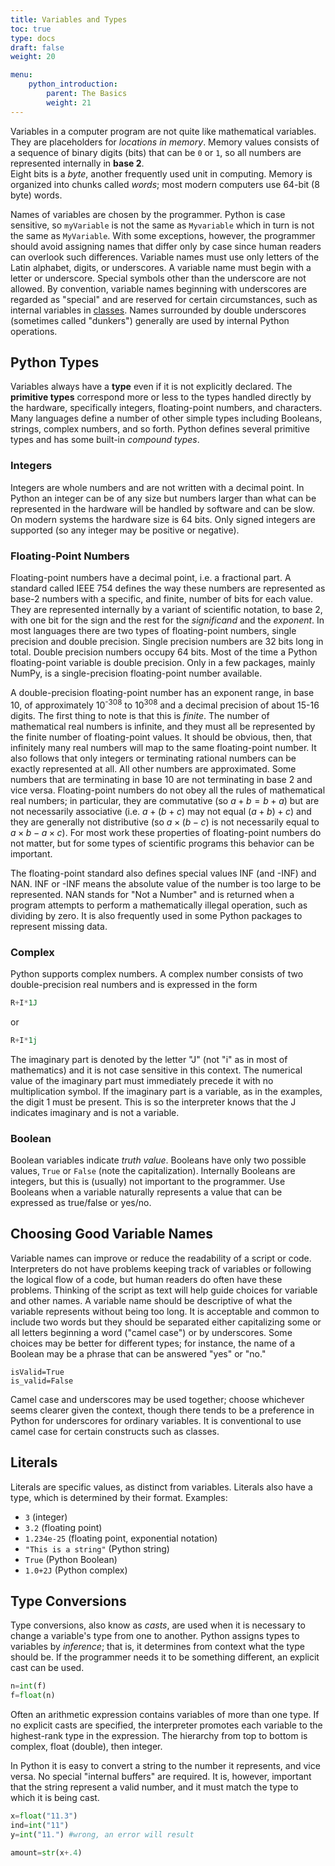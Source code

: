 ```yaml
---
title: Variables and Types
toc: true
type: docs
draft: false
weight: 20

menu:
    python_introduction:
        parent: The Basics
        weight: 21
---
```


Variables in a computer program are not quite like mathematical variables.  They are placeholders for _locations in memory_.  Memory values consists of a sequence of binary digits (bits) that can be `0` or `1`, so all numbers are represented internally in __base 2__.  
Eight bits is a _byte_, another frequently used unit in computing.  Memory is organized into chunks called _words_; most modern computers use 64-bit (8 byte) words.   

Names of variables are chosen by the programmer.  Python is case sensitive, so `myVariable` is not the same as `Myvariable` which in turn is not the same as `MyVariable`.  With some exceptions, however, the programmer should avoid assigning names that differ only by case since human readers can overlook such differences.
Variable names must use only letters of the Latin alphabet, digits, or underscores.  A variable name must begin with a letter or underscore.  Special symbols other than the underscore are not allowed.  By convention, variable names beginning with underscores are regarded as "special" and are reserved for certain circumstances, such as internal variables in [classes](/courses/python_introduction/classes).  Names surrounded by double underscores (sometimes called "dunkers") generally are used by internal Python operations. 

## Python Types

Variables always have a __type__ even if it is not explicitly declared.  The __primitive types__ correspond more or less to the types handled directly by the hardware, specifically integers, floating-point numbers, and characters.  Many languages define a number of other simple types including Booleans, strings, complex numbers, and so forth.  Python defines several primitive types and has some built-in _compound types_.

### Integers

Integers are whole numbers and are not written with a decimal point.  In Python an integer can be of any size but numbers larger than what can be represented in the hardware will be handled by software and can be slow. On modern systems the hardware size is 64 bits.  Only signed integers are supported (so any integer may be positive or negative).

### Floating-Point Numbers

Floating-point numbers have a decimal point, i.e. a fractional part. 
A standard called IEEE 754 defines the way these numbers are represented as base-2 numbers with a specific, and finite, number of bits for each value.  
They are represented internally by a variant of scientific notation, to base 2, with one bit for the sign and the rest for the _significand_ and the _exponent_. In most languages there are two types of floating-point numbers, single precision and double precision.  Single precision numbers are 32 bits long in total.  Double precision numbers occupy 64 bits.  Most of the time a Python floating-point variable is double precision.  Only in a few packages, mainly NumPy, is a single-precision floating-point number available.

A double-precision floating-point number has an exponent range, in base 10, of approximately 10<sup>-308</sup> to 10<sup>308</sup> and a decimal precision of about 15-16 digits.  The first thing to note is that this is _finite_.  The number of mathematical real numbers is infinite, and they must all be represented by the finite number of floating-point values.  It should be obvious, then, that infinitely many real numbers will map to the same floating-point number.  It also follows that only integers or terminating rational numbers can be exactly represented at all.  All other numbers are approximated.  Some numbers that are terminating in base 10 are not terminating in base 2 and vice versa.  Floating-point numbers do not obey all the rules of mathematical real numbers; in particular, they are commutative (so $a+b = b+a$) but are not necessarily associative (i.e. $a + (b+c)$ may not equal $(a + b) + c$) and they are generally not distributive (so $a \times (b-c)$ is not necessarily equal to $a \times b-a \times c$).  For most work these properties of floating-point numbers do not matter, but for some types of scientific programs this behavior can be important.

The floating-point standard also defines special values INF (and -INF) and NAN.  INF or -INF means the absolute value of the number is too large to be represented.  NAN stands for "Not a Number" and is returned when a program attempts to perform a mathematically illegal operation, such as dividing by zero.  It is also frequently used in some Python packages to represent missing data.

### Complex

Python supports complex numbers.  A complex number consists of two double-precision real numbers and is expressed in the form

```python
R+I*1J
```

or

```python
R+I*1j
```

The imaginary part is denoted by the letter "J" (not "i" as in most of mathematics) and it is not case sensitive in this context.  The numerical value of the imaginary part must immediately precede it with no multiplication symbol.  If the imaginary part is a variable, as in the examples, the digit 1 must be present.  This is so the interpreter knows that the J indicates imaginary and is not a variable.

### Boolean

Boolean variables indicate _truth value_.  Booleans have only two possible values, `True` or `False` (note the capitalization).  Internally Booleans are integers, but this is (usually) not important to the programmer.  Use Booleans when a variable naturally represents a value that can be expressed as true/false or yes/no.

## Choosing Good Variable Names

Variable names can improve or reduce the readability of a script or code.  Interpreters do not have problems keeping track of variables or following the logical flow of a code, but human readers do often have these problems.  Thinking of the script as text will help guide choices for variable and other names.  A variable name should be descriptive of what the variable represents without being too long. It is acceptable and common to include two words but they should be separated either capitalizing some or all letters beginning a word ("camel case") or by underscores.  Some choices may be better for different types; for instance, the name of a Boolean may be a phrase that can be answered "yes" or "no."

```
isValid=True
is_valid=False
```
Camel case and underscores may be used together; choose whichever seems clearer given the context, though there tends to be a preference in Python for underscores for ordinary variables.  It is conventional to use camel case for certain constructs such as classes.

## Literals

Literals are specific values, as distinct from variables.  Literals also have a type, which is determined by their format.  Examples:

* `3` (integer)
* `3.2` (floating point)
* `1.234e-25` (floating point, exponential notation)
* `"This is a string"` (Python string)
* `True` (Python Boolean)
* `1.0+2J` (Python complex)

## Type Conversions

Type conversions, also know as _casts_, are used when it is necessary to change a variable's type from one to another.  Python assigns types to variables by _inference_; that is, it determines from context what the type should be.  If the programmer needs it to be something different, an explicit cast can be used.

```python
n=int(f)
f=float(n)
```

Often an arithmetic expression contains variables of more than one type. If no explicit casts are specified, the interpreter promotes each variable to the highest-rank type in the expression.  The hierarchy from top to bottom is complex, float (double), then integer.

In Python it is easy to convert a string to the number it represents, and vice versa.  No special "internal buffers" are required.  It is, however, important that the string represent a valid number, and it must match the type to which it is being cast.

```python
x=float("11.3")
ind=int("11")
y=int("11.") #wrong, an error will result

amount=str(x+.4)
```
